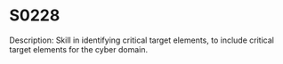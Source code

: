 # S0228
Description: Skill in identifying critical target elements, to include critical target elements for the cyber domain.
